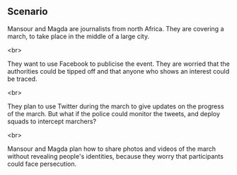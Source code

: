 
## Scenario

Mansour and Magda are journalists from north Africa. They are covering a march, to take place in the middle of a large city. 

&lt;br&gt;

They want to use Facebook to publicise the event. They are worried that the authorities could be tipped off and that anyone who shows an interest could be traced. 

&lt;br&gt;

They plan to use Twitter during the march to give updates on the progress of the march. But what if the police could monitor the tweets, and deploy squads to intercept marchers? 

&lt;br&gt;

Mansour and Magda plan how to share photos and videos of the march without revealing people&#39;s identities, because they worry that participants could face persecution.
